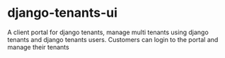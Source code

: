 # django-tenants-ui
A client portal for django tenants, manage multi tenants using django tenants and django tenants users. Customers can login to the portal and manage their tenants
